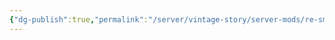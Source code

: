 ```yaml
---
{"dg-publish":true,"permalink":"/server/vintage-story/server-mods/re-smeltables-light-1-21-hotfix/","tags":["vs-up-to-date"],"noteIcon":""}
---
```


